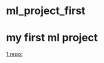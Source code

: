# ml_project_first

# my first ml project

[1.repo:](https://github.com/Hema9121/ml_project_first)

